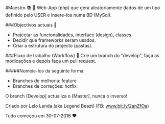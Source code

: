 #Maestro :books: :electric_plug:
Web-App (php) que gera aleatoriamente dados de um tipo definido pelo USER e insere-los numa BD (MySql).

###Objectivos actuais :rocket:
- Projectar as funcionalidades, interface (design), classes.
- Decidir que frameworks seram usados.
- Criar a estrutura do projecto (pastas).

###Fluxo de trabalho (Workflow) :apple:
Crie um branch do "develop", faça as modicações e depois faça um pull request.

#####Nomeia-los da seguinte forma:
- Branches de melhoria: feature
- Branches de correções: hotfix

O branch [Develop] actualiza o [Master], nunca o inverso!


Criado por Lelo Lenda (aka Legend Beazt) (FB: www.bit.ly/2anZfOa)

Tudo começou em 30-07-2016 :heart: